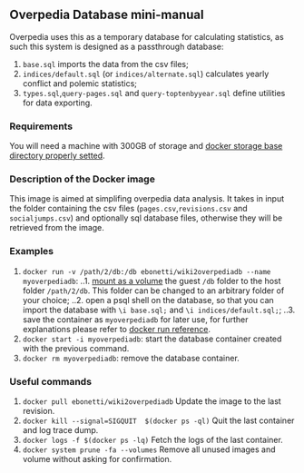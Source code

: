 ## Overpedia Database mini-manual
Overpedia uses this as a temporary database for calculating statistics, as such this system is designed as a passthrough database:
1. `base.sql` imports the data from the csv files;
2. `indices/default.sql` (or `indices/alternate.sql`) calculates yearly conflict and polemic statistics;
3. `types.sql`,`query-pages.sql` and `query-toptenbyyear.sql` define utilities for data exporting.

### Requirements
You will need a machine with 300GB of storage and [docker storage base directory properly setted](https://forums.docker.com/t/how-do-i-change-the-docker-image-installation-directory/1169).

### Description of the Docker image
This image is aimed at simplifing overpedia data analysis. It takes in input the folder containing the csv files (`pages.csv`,`revisions.csv` and `socialjumps.csv`) and optionally sql database files, otherwise they will be retrieved from the image.

### Examples
1. `docker run -v /path/2/db:/db ebonetti/wiki2overpediadb --name myoverpediadb`:
..1. [mount as a volume](https://docs.docker.com/storage/volumes/) the guest `/db` folder to the host folder `/path/2/db`. This folder can be changed to an arbitrary folder of your choice;
..2. open a psql shell on the database, so that you can import the database with `\i base.sql;` and `\i indices/default.sql;`;
..3. save the container as `myoverpediadb` for later use, for further explanations please refer to [docker run reference](https://docs.docker.com/engine/reference/run).
2. `docker start -i myoverpediadb`: start the database container created with the previous command.
3. `docker rm myoverpediadb`: remove the database container.

### Useful commands
1. `docker pull ebonetti/wiki2overpediadb` Update the image to the last revision.
2. `docker kill --signal=SIGQUIT  $(docker ps -ql)` Quit the last container and log trace dump.
4. `docker logs -f $(docker ps -lq)` Fetch the logs of the last container.
5. `docker system prune -fa --volumes` Remove all unused images and volume without asking for confirmation.